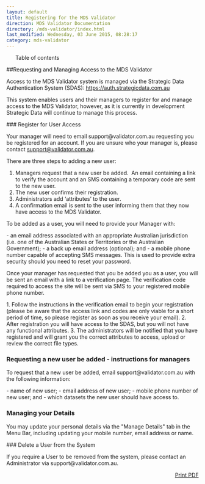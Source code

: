 ```yaml
---
layout: default
title: Registering for the MDS Validator
direction: MDS Validator Documentation
directory: /mds-validator/index.html
last_modified: Wednesday, 03 June 2015, 08:28:17
category: mds-validator
---
```

<ul id="toc">
<li>Table of contents</li>
</ul>
##Requesting and Managing Access to the MDS Validator
<p>Access to the MDS Validator system is managed via the Strategic Data Authentication System (SDAS): <a href="https://auth.strategicdata.com.au">https://auth.strategicdata.com.au</a></p>
<p>This system enables users and their managers to register for and manage access to the MDS Validator, however, as it is currently in development Strategic Data will continue to manage this process.    </p>
### Register for User Access
<p>Your manager will need to email support@validator.com.au requesting you be registered for an account. If you are unsure who your manager is, please contact <a href="mailto:support@validator.com.au">support@validator.com.au</a>.</p>
<p>There are three steps to adding a new user:</p>

1. Managers request that a new user be added.  An email containing a link to verify the account and an SMS containing a temporary code are sent to the new user.
2. The new user confirms their registration.
3. Administrators add ‘attributes’ to the user.
4. A confirmation email is sent to the user informing them that they now have access to the MDS Validator.

<p>To be added as a user, you will need to provide your Manager with:</p>
- an email address associated with an appropriate Australian jurisdiction (i.e. one of the Australian States or Territories or the Australian Government);
- a back up email address (optional); and
- a mobile phone number capable of accepting SMS messages. This is used to provide extra security should you need to reset your password.
<p>Once your manager has requested that you be added you as a user, you will be sent an email with a link to a verification page. The verification code required to access the site will be sent via SMS to your registered mobile phone number.</p>
1. Follow the instructions in the verification email to begin your registration (please be aware that the access link and codes are only viable for a short period of time, so please register as soon as you receive your email).
2. After registration you will have access to the SDAS, but you will not have any functional attributes.
3. The administrators will be notified that you have registered and will grant you the correct attributes to access, upload or review the correct file types.

### Requesting a new user be added - instructions for managers
<p>To request that a new user be added, email support@validator.com.au with the following information:</p>
- name of new user;
- email address of new user;
- mobile phone number of new user; and
- which datasets the new user should have access to.

### Managing your Details
<p>You may update your personal details via the "Manage Details" tab in the Menu Bar, including updating your mobile number, email address or name.</p>
### Delete a User from the System
<p>If you require a User to be removed from the system, please contact an Administrator via support@validator.com.au.</p>

<p align="right"><a href="index.html%3Fpdf=1" target="_blank">Print PDF</a></p>
<p>&nbsp;</p>
